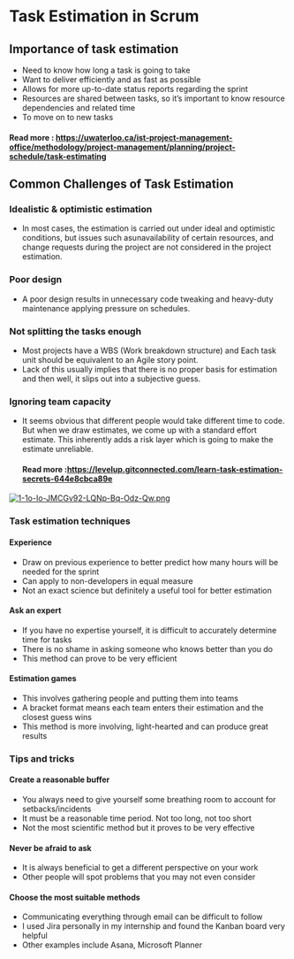 # Task Estimation in Scrum

## Importance of task estimation  

- Need to know how long a task is going to take
- Want to deliver efficiently and as fast as possible
- Allows for more up-to-date status reports regarding the sprint
- Resources are shared between tasks, so it’s important to know resource dependencies and related time
- To move on to new tasks

#### Read more : https://uwaterloo.ca/ist-project-management-office/methodology/project-management/planning/project-schedule/task-estimating

## Common Challenges of Task Estimation

### Idealistic & optimistic estimation

- In most cases, the estimation is carried out under ideal and optimistic conditions, but issues such asunavailability of certain resources, and change requests during the project are not considered in the project estimation.

### Poor design

- A poor design results in unnecessary code tweaking and heavy-duty maintenance applying pressure on schedules.

### Not splitting the tasks enough

- Most projects have a WBS (Work breakdown structure) and Each task unit should be equivalent to an Agile story point.
- Lack of this usually implies that there is no proper basis for estimation and then well, it slips out into a subjective guess.

### Ignoring team capacity

- It seems obvious that different people would take different time to code. But when we draw estimates, we come up with a standard effort estimate. This inherently adds a risk layer which is going to make the estimate unreliable.
  
  #### Read more :https://levelup.gitconnected.com/learn-task-estimation-secrets-644e8cbca89e

[![1-1o-Io-JMCGv92-LQNp-Bq-Odz-Qw.png](https://i.postimg.cc/bNcBHCsR/1-1o-Io-JMCGv92-LQNp-Bq-Odz-Qw.png)](https://postimg.cc/bdggqR0G)

### Task estimation techniques


#### Experience
- Draw on previous experience to better predict how many hours will be needed for the sprint
- Can apply to non-developers in equal measure
- Not an exact science but definitely a useful tool for better estimation

#### Ask an expert
- If you have no expertise yourself, it is difficult to accurately determine time for tasks
- There is no shame in asking someone who knows better than you do
- This method can prove to be very efficient


#### Estimation games
- This involves gathering people and putting them into teams
- A bracket format means each team enters their estimation and the closest guess wins
- This method is more involving, light-hearted and can produce great results




### Tips and tricks

#### Create a reasonable buffer
- You always need to give yourself some breathing room to account for setbacks/incidents
- It must be a reasonable time period. Not too long, not too short
- Not the most scientific method but it proves to be very effective

#### Never be afraid to ask
- It is always beneficial to get a different perspective on your work
- Other people will spot problems that you may not even consider

#### Choose the most suitable methods
- Communicating everything through email can be difficult to follow
- I used Jira personally in my internship and found the Kanban board very helpful 
- Other examples include Asana, Microsoft Planner


